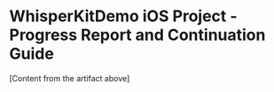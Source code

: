 # WhisperKitDemo iOS Project - Progress Report and Continuation Guide

[Content from the artifact above]